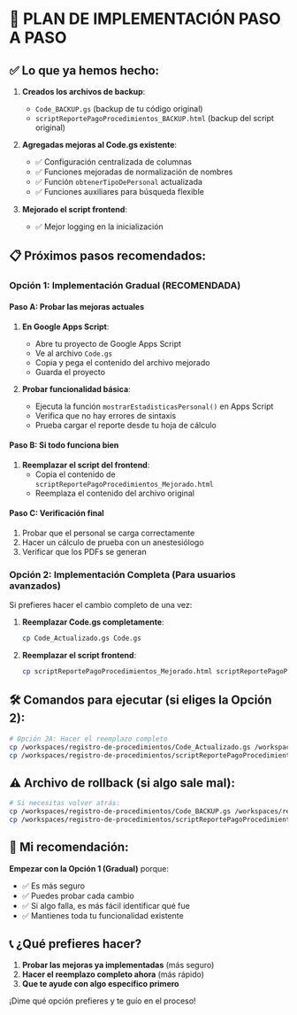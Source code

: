 # 🚀 PLAN DE IMPLEMENTACIÓN PASO A PASO

## ✅ Lo que ya hemos hecho:

1. **Creados los archivos de backup**:

   - `Code_BACKUP.gs` (backup de tu código original)
   - `scriptReportePagoProcedimientos_BACKUP.html` (backup del script original)

2. **Agregadas mejoras al Code.gs existente**:

   - ✅ Configuración centralizada de columnas
   - ✅ Funciones mejoradas de normalización de nombres
   - ✅ Función `obtenerTipoDePersonal` actualizada
   - ✅ Funciones auxiliares para búsqueda flexible

3. **Mejorado el script frontend**:
   - ✅ Mejor logging en la inicialización

## 📋 Próximos pasos recomendados:

### **Opción 1: Implementación Gradual (RECOMENDADA)**

#### **Paso A: Probar las mejoras actuales**

1. **En Google Apps Script**:

   - Abre tu proyecto de Google Apps Script
   - Ve al archivo `Code.gs`
   - Copia y pega el contenido del archivo mejorado
   - Guarda el proyecto

2. **Probar funcionalidad básica**:
   - Ejecuta la función `mostrarEstadisticasPersonal()` en Apps Script
   - Verifica que no hay errores de sintaxis
   - Prueba cargar el reporte desde tu hoja de cálculo

#### **Paso B: Si todo funciona bien**

1. **Reemplazar el script del frontend**:
   - Copia el contenido de `scriptReportePagoProcedimientos_Mejorado.html`
   - Reemplaza el contenido del archivo original

#### **Paso C: Verificación final**

1. Probar que el personal se carga correctamente
2. Hacer un cálculo de prueba con un anestesiólogo
3. Verificar que los PDFs se generan

### **Opción 2: Implementación Completa (Para usuarios avanzados)**

Si prefieres hacer el cambio completo de una vez:

1. **Reemplazar Code.gs completamente**:

   ```bash
   cp Code_Actualizado.gs Code.gs
   ```

2. **Reemplazar el script frontend**:
   ```bash
   cp scriptReportePagoProcedimientos_Mejorado.html scriptReportePagoProcedimientos.html
   ```

## 🛠️ Comandos para ejecutar (si eliges la Opción 2):

```bash
# Opción 2A: Hacer el reemplazo completo
cp /workspaces/registro-de-procedimientos/Code_Actualizado.gs /workspaces/registro-de-procedimientos/Code.gs
cp /workspaces/registro-de-procedimientos/scriptReportePagoProcedimientos_Mejorado.html /workspaces/registro-de-procedimientos/scriptReportePagoProcedimientos.html
```

## ⚠️ Archivo de rollback (si algo sale mal):

```bash
# Si necesitas volver atrás:
cp /workspaces/registro-de-procedimientos/Code_BACKUP.gs /workspaces/registro-de-procedimientos/Code.gs
cp /workspaces/registro-de-procedimientos/scriptReportePagoProcedimientos_BACKUP.html /workspaces/registro-de-procedimientos/scriptReportePagoProcedimientos.html
```

## 🎯 Mi recomendación:

**Empezar con la Opción 1 (Gradual)** porque:

- ✅ Es más seguro
- ✅ Puedes probar cada cambio
- ✅ Si algo falla, es más fácil identificar qué fue
- ✅ Mantienes toda tu funcionalidad existente

## 📞 ¿Qué prefieres hacer?

1. **Probar las mejoras ya implementadas** (más seguro)
2. **Hacer el reemplazo completo ahora** (más rápido)
3. **Que te ayude con algo específico primero**

¡Dime qué opción prefieres y te guío en el proceso!
